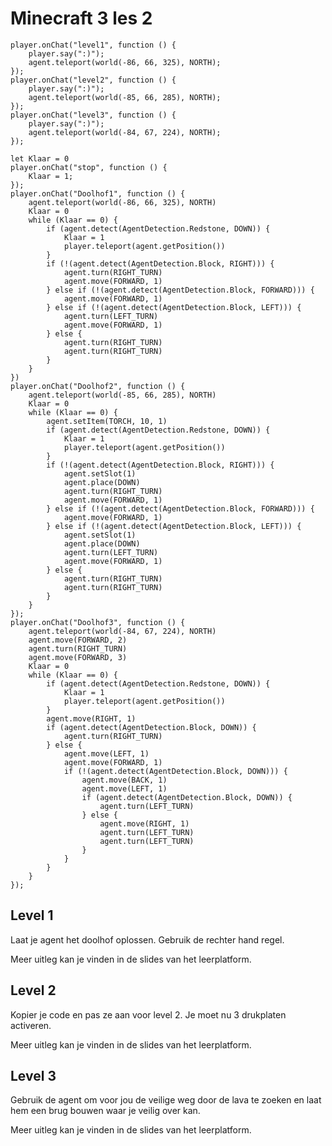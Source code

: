 # Minecraft 3 les 2

```template
player.onChat("level1", function () {
    player.say(":)");
    agent.teleport(world(-86, 66, 325), NORTH);
});
player.onChat("level2", function () {
    player.say(":)");
    agent.teleport(world(-85, 66, 285), NORTH);
});
player.onChat("level3", function () {
    player.say(":)");
    agent.teleport(world(-84, 67, 224), NORTH);
});

```

```blocks
let Klaar = 0
player.onChat("stop", function () {
    Klaar = 1;
});
player.onChat("Doolhof1", function () {
    agent.teleport(world(-86, 66, 325), NORTH)
    Klaar = 0
    while (Klaar == 0) {
        if (agent.detect(AgentDetection.Redstone, DOWN)) {
            Klaar = 1
            player.teleport(agent.getPosition())
        }
        if (!(agent.detect(AgentDetection.Block, RIGHT))) {
            agent.turn(RIGHT_TURN)
            agent.move(FORWARD, 1)
        } else if (!(agent.detect(AgentDetection.Block, FORWARD))) {
            agent.move(FORWARD, 1)
        } else if (!(agent.detect(AgentDetection.Block, LEFT))) {
            agent.turn(LEFT_TURN)
            agent.move(FORWARD, 1)
        } else {
            agent.turn(RIGHT_TURN)
            agent.turn(RIGHT_TURN)
        }
    }
})
player.onChat("Doolhof2", function () {
    agent.teleport(world(-85, 66, 285), NORTH)
    Klaar = 0
    while (Klaar == 0) {
        agent.setItem(TORCH, 10, 1)
        if (agent.detect(AgentDetection.Redstone, DOWN)) {
            Klaar = 1
            player.teleport(agent.getPosition())
        }
        if (!(agent.detect(AgentDetection.Block, RIGHT))) {
            agent.setSlot(1)
            agent.place(DOWN)
            agent.turn(RIGHT_TURN)
            agent.move(FORWARD, 1)
        } else if (!(agent.detect(AgentDetection.Block, FORWARD))) {
            agent.move(FORWARD, 1)
        } else if (!(agent.detect(AgentDetection.Block, LEFT))) {
            agent.setSlot(1)
            agent.place(DOWN)
            agent.turn(LEFT_TURN)
            agent.move(FORWARD, 1)
        } else {
            agent.turn(RIGHT_TURN)
            agent.turn(RIGHT_TURN)
        }
    }
});
player.onChat("Doolhof3", function () {
    agent.teleport(world(-84, 67, 224), NORTH)
    agent.move(FORWARD, 2)
    agent.turn(RIGHT_TURN)
    agent.move(FORWARD, 3)
    Klaar = 0
    while (Klaar == 0) {
        if (agent.detect(AgentDetection.Redstone, DOWN)) {
            Klaar = 1
            player.teleport(agent.getPosition())
        }
        agent.move(RIGHT, 1)
        if (agent.detect(AgentDetection.Block, DOWN)) {
            agent.turn(RIGHT_TURN)
        } else {
            agent.move(LEFT, 1)
            agent.move(FORWARD, 1)
            if (!(agent.detect(AgentDetection.Block, DOWN))) {
                agent.move(BACK, 1)
                agent.move(LEFT, 1)
                if (agent.detect(AgentDetection.Block, DOWN)) {
                    agent.turn(LEFT_TURN)
                } else {
                    agent.move(RIGHT, 1)
                    agent.turn(LEFT_TURN)
                    agent.turn(LEFT_TURN)
                }
            }
        }
    }
});
```

## Level 1

Laat je agent het doolhof oplossen. Gebruik de rechter hand regel.

Meer uitleg kan je vinden in de slides van het leerplatform.

## Level 2

Kopier je code en pas ze aan voor level 2. Je moet nu 3 drukplaten activeren.

Meer uitleg kan je vinden in de slides van het leerplatform.

## Level 3

Gebruik de agent om voor jou de veilige weg door de lava te zoeken en laat hem een brug bouwen waar je veilig over kan.

Meer uitleg kan je vinden in de slides van het leerplatform.